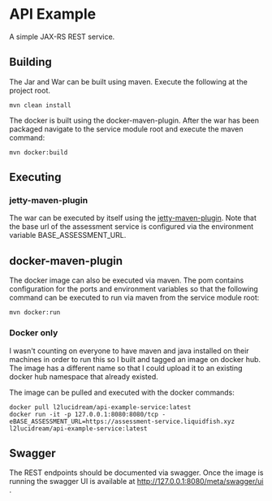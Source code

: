 # API Example

A simple JAX-RS REST service.

## Building

The Jar and War can be built using maven. Execute the following at the project root.

    mvn clean install

The docker is built using the docker-maven-plugin. After the war has been packaged navigate to
 the service module root and execute the maven command:
 
    mvn docker:build

## Executing

### jetty-maven-plugin

The war can be executed by itself using the [jetty-maven-plugin](https://www.eclipse.org/jetty/documentation/current/jetty-maven-plugin.html).
Note that the base url of the assessment service is configured via the environment variable
 BASE_ASSESSMENT_URL.

## docker-maven-plugin

The docker image can also be executed via maven. The pom contains configuration for the ports and
 environment variables so that the following command can be executed to run via maven from the
  service module root:
  
    mvn docker:run

### Docker only

I wasn't counting on everyone to have maven and java installed on their machines in order to run
 this so I built and tagged an image on docker hub. The image has a different name so that I
  could upload it to an existing docker hub namespace that already existed.
   
  The image can be pulled and executed with the docker commands:
 
    docker pull l2lucidream/api-example-service:latest
    docker run -it -p 127.0.0.1:8080:8080/tcp -eBASE_ASSESSMENT_URL=https://assessment-service.liquidfish.xyz l2lucidream/api-example-service:latest

## Swagger

The REST endpoints should be documented via swagger. Once the image is running the swagger
 UI is available at http://127.0.0.1:8080/meta/swagger/ui .

